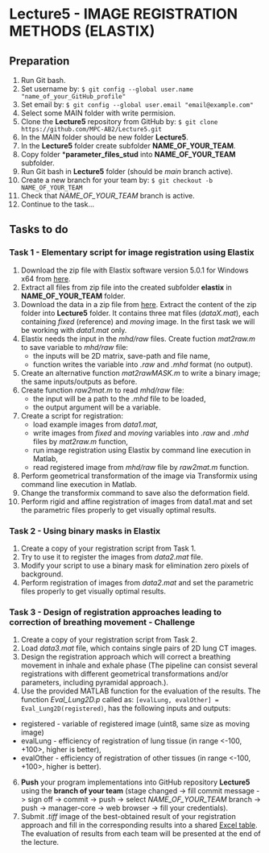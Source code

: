 # Lecture5 - IMAGE REGISTRATION METHODS (ELASTIX)

## Preparation

1. Run Git bash.
2. Set username by: `$ git config --global user.name "name_of_your_GitHub_profile"`
3. Set email by: `$ git config --global user.email "email@example.com"`
4. Select some MAIN folder with write permision.
5. Clone the **Lecture5** repository from GitHub by: `$ git clone https://github.com/MPC-AB2/Lecture5.git`
6. In the MAIN folder should be new folder **Lecture5**.
7. In the **Lecture5** folder create subfolder **NAME_OF_YOUR_TEAM**.
8. Copy folder ***parameter_files_stud** into **NAME_OF_YOUR_TEAM** subfolder.
9. Run Git bash in **Lecture5** folder (should be *main* branch active).
10. Create a new branch for your team by: `$ git checkout -b NAME_OF_YOUR_TEAM`
11. Check that  *NAME_OF_YOUR_TEAM* branch is active.
12. Continue to the task...

## Tasks to do

### Task 1 - Elementary script for image registration using Elastix
1. Download the zip file with Elastix software version 5.0.1 for Windows x64 from [here](https://github.com/SuperElastix/elastix/releases).
2. Extract all files from zip file into the created subfolder **elastix** in **NAME_OF_YOUR_TEAM** folder.
3. Download the data in a zip file from [here](https://www.vut.cz/www_base/vutdisk.php?i=286020a49b). Extract the content of the zip folder into **Lecture5** folder. It contains three mat files (*dataX.mat*), each containing *fixed* (reference) and *moving* image. In the first task we will be working with *data1.mat* only.
4. Elastix needs the input in the *mhd/raw* files. Create fuction *mat2raw.m* to save variable to *mhd/raw* file:
   * the inputs will be 2D matrix, save-path and file name,
   * function writes the variable into *.raw* and *.mhd* format (no output).
5. Create an alternative function *mat2rawMASK.m* to write a binary image; the same inputs/outputs as before.
6. Create function *raw2mat.m* to read *mhd/raw* file:
   * the input will be a path to the *.mhd* file to be loaded,
   * the output argument will be a variable.
7. Create a script for registration:
   * load example images from *data1.mat*,
   * write images from *fixed* and *moving* variables into *.raw* and *.mhd* files by *mat2raw.m* function,
   * run image registration using Elastix by command line execution in Matlab,
   * read registered image from *mhd/raw* file by *raw2mat.m* function.
9. Perform geometrical transformation of the image via Transformix using command line execution in Matlab.
10. Change the transformix command to save also the deformation field.
11. Perform rigid and affine registration of images from data1.mat and set the parametric files properly to get visually optimal results.

### Task 2 - Using binary masks in Elastix
1. Create a copy of your registration script from Task 1.
2. Try to use it to register the images from *data2.mat* file.
3. Modify your script to use a binary mask for elimination zero pixels of background.
4. Perform registration of images from *data2.mat* and set the parametric files properly to get visually optimal results.

### Task 3 - Design of registration approaches leading to correction of breathing movement - Challenge
1. Create a copy of your registration script from Task 2.
2. Load *data3.mat* file, which contains single pairs of 2D lung CT images.
3. Design the registration approach which will correct a breathing movement in inhale and exhale phase (The pipeline can consist several registrations with different geometrical transformations and/or parameters, including pyramidal approach.).
12. Use the provided MATLAB function for the evaluation of the results. The function *Eval_Lung2D.p* called as:
`[evalLung, evalOther] = Eval_Lung2D(registered)`,
has the following inputs and outputs:
  * registered - variable of registered image (uint8, same size as moving image)
  * evalLung - efficiency of registration of lung tissue (in range <-100, +100>, higher is better),
  * evalOther - efficiency of registration of other tissues (in range <-100, +100>, higher is better).
6. **Push** your program implementations into GitHub repository **Lecture5** using the **branch of your team** (stage changed -> fill commit message -> sign off -> commit -> push -> select *NAME_OF_YOUR_TEAM* branch -> push -> manager-core -> web browser -> fill your credentials).
8. Submit *.tiff* image of the best-obtained result of your registration approach and fill in the corresponding results into a shared [Excel table](https://docs.google.com/spreadsheets/d/1ZLWh8O1HYGq7U62asCGflhpPCPrQu6ll/edit?usp=sharing&ouid=112211468254352441667&rtpof=true&sd=true). The evaluation of results from each team will be presented at the end of the lecture.
